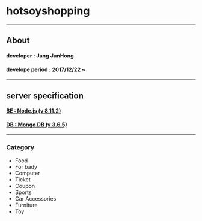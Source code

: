 hotsoyshopping
==============
---

## About
#### developer : Jang JunHong
#### develope period : 2017/12/22 ~
---

## server specification
#### [BE : Node.js  (v 8.11.2)](https://nodejs.org/dist/v8.11.2/node-v8.11.2-x64.msi)
#### [DB : Mongo DB (v 3.6.5)](http://downloads.mongodb.org/win32/mongodb-win32-x86_64-2008plus-ssl-3.6.5-signed.msi?_ga=2.244596613.1435300983.1527570277-1218897013.1527570277)
---

### Category
* Food
* For bady
* Computer
* Ticket
* Coupon
* Sports
* Car Accessories
* Furniture
* Toy